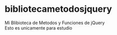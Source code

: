 # bibliotecametodosjquery
Mi Blibioteca de Metodos y Funciones de jQuery
<br>
Esto es unicamente para estudio
